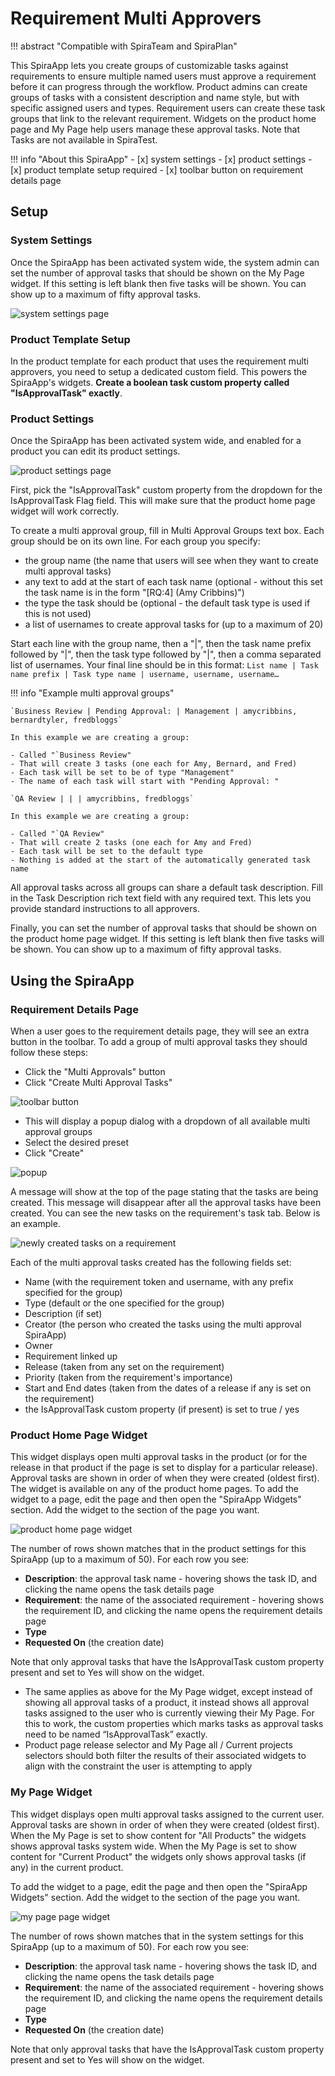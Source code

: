 # Requirement Multi Approvers 
!!! abstract "Compatible with SpiraTeam and SpiraPlan"

This SpiraApp lets you create groups of customizable tasks against requirements to ensure multiple named users must approve a requirement before it can progress through the workflow. Product admins can create groups of tasks with a consistent description and name style, but with specific assigned users and types. Requirement users can create these task groups that link to the relevant requirement. Widgets on the product home page and My Page help users manage these approval tasks. Note that Tasks are not available in SpiraTest.

!!! info "About this SpiraApp"
    - [x] system settings
    - [x] product settings 
    - [x] product template setup required
    - [x] toolbar button on requirement details page


## Setup
### System Settings
Once the SpiraApp has been activated system wide, the system admin can set the number of approval tasks that should be shown on the My Page widget. If this setting is left blank then five tasks will be shown. You can show up to a maximum of fifty approval tasks.

![system settings page](img/requirementMultiApprovers-system-settings.png)

### Product Template Setup
In the product template for each product that uses the requirement multi approvers, you need to setup a dedicated custom field. This powers the SpiraApp's widgets. **Create a boolean task custom property called "IsApprovalTask" exactly**.

### Product Settings
Once the SpiraApp has been activated system wide, and enabled for a product you can edit its product settings.

![product settings page](img/requirementMultiApprovers-product-settings.png)

First, pick the "IsApprovalTask" custom property from the dropdown for the IsApprovalTask Flag field. This will make sure that the product home page widget will work correctly.

To create a multi approval group, fill in Multi Approval Groups text box. Each group should be on its own line. For each group you specify:

- the group name (the name that users will see when they want to create multi approval tasks)
- any text to add at the start of each task name (optional - without this set the task name is in the form "[RQ:4] (Amy Cribbins)")
- the type the task should be (optional - the default task type is used if this is not used)
- a list of usernames to create approval tasks for (up to a maximum of 20)

Start each line with the group name, then a "|", then the task name prefix followed by "|", then the task type followed by "|", then a comma separated list of usernames. Your final line should be in this format: `List name | Task name prefix | Task type name | username, username, username…`

!!! info "Example multi approval groups"

    `Business Review | Pending Approval: | Management | amycribbins, bernardtyler, fredbloggs`

    In this example we are creating a group:

    - Called "`Business Review"
    - That will create 3 tasks (one each for Amy, Bernard, and Fred)
    - Each task will be set to be of type "Management"
    - The name of each task will start with "Pending Approval: "

    `QA Review | | | amycribbins, fredbloggs`

    In this example we are creating a group:

    - Called "`QA Review"
    - That will create 2 tasks (one each for Amy and Fred)
    - Each task will be set to the default type
    - Nothing is added at the start of the automatically generated task name


All approval tasks across all groups can share a default task description. Fill in the Task Description rich text field with any required text. This lets you provide standard instructions to all approvers.

Finally, you can set the number of approval tasks that should be shown on the product home page widget. If this setting is left blank then five tasks will be shown. You can show up to a maximum of fifty approval tasks.


## Using the SpiraApp
### Requirement Details Page
When a user goes to the requirement details page, they will see an extra button in the toolbar. To add a group of multi approval tasks they should follow these steps:

- Click the "Multi Approvals" button
- Click "Create Multi Approval Tasks"

![toolbar button](img/requirementMultiApprovers-toolbar-button.png)

- This will display a popup dialog with a dropdown of all available multi approval groups
- Select the desired preset
- Click "Create"

![popup](img/requirementMultiApprovers-popup.png)

A message will show at the top of the page stating that the tasks are being created. This message will disappear after all the approval tasks have been created. You can see the new tasks on the requirement's task tab. Below is an example.

![newly created tasks on a requirement](img/requirementMultiApprovers-tasksList.png)

Each of the multi approval tasks created has the following fields set:

- Name (with the requirement token and username, with any prefix specified for the group)
- Type (default or the one specified for the group)
- Description (if set) 
- Creator (the person who created the tasks using the multi approval SpiraApp)
- Owner
- Requirement linked up
- Release (taken from any set on the requirement)
- Priority (taken from the requirement's importance)
- Start and End dates (taken from the dates of a release if any is set on the requirement)
- the IsApprovalTask custom property (if present) is set to true / yes


### Product Home Page Widget
This widget displays open multi approval tasks in the product (or for the release in that product if the page is set to display for a particular release). Approval tasks are shown in order of when they were created (oldest first). The widget is available on any of the product home pages. To add the widget to a page, edit the page and then open the "SpiraApp Widgets" section. Add the widget to the section of the page you want.

![product home page widget](img/requirementMultiApprovers-product-widget.png)

The number of rows shown matches that in the product settings for this SpiraApp (up to a maximum of 50). For each row you see:

- **Description**: the approval task name - hovering shows the task ID, and clicking the name opens the task details page
- **Requirement**: the name of the associated requirement - hovering shows the requirement ID, and clicking the name opens the requirement details page
- **Type**
- **Requested On** (the creation date)

Note that only approval tasks that have the IsApprovalTask custom property present and set to Yes will show on the widget.


- The same applies as above for the My Page widget, except instead of showing all approval tasks of a product, it instead shows all approval tasks assigned to the user who is currently viewing their My Page. For this to work, the custom properties which marks tasks as approval tasks need to be named “IsApprovalTask” exactly.
- Product page release selector and My Page all / Current projects selectors should both filter the results of their associated widgets to align with the constraint the user is attempting to apply

### My Page Widget
This widget displays open multi approval tasks assigned to the current user. Approval tasks are shown in order of when they were created (oldest first). When the My Page is set to show content for "All Products" the widgets shows approval tasks system wide. When the My Page is set to show content for "Current Product" the widgets only shows approval tasks (if any) in the current product. 

To add the widget to a page, edit the page and then open the "SpiraApp Widgets" section. Add the widget to the section of the page you want.

![my page page widget](img/requirementMultiApprovers-my-page-widget.png)

The number of rows shown matches that in the system settings for this SpiraApp (up to a maximum of 50). For each row you see:

- **Description**: the approval task name - hovering shows the task ID, and clicking the name opens the task details page
- **Requirement**: the name of the associated requirement - hovering shows the requirement ID, and clicking the name opens the requirement details page
- **Type**
- **Requested On** (the creation date)

Note that only approval tasks that have the IsApprovalTask custom property present and set to Yes will show on the widget.